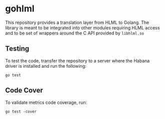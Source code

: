 # gohlml
This repository provides a translation layer from HLML to Golang. The library is meant to be integrated into other modules requiring HLML access 
and to be set of wrappers around the C API provided by `libhlml.so`

## Testing
To test the code, transfer the repository to a server where the Habana driver is installed and run the following: 
```shell
go test
```

## Code Cover
To validate metrics code coverage, run: 
```shell
go test -cover
```
